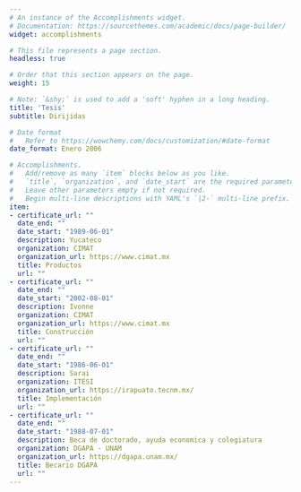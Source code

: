 ```yaml
---
# An instance of the Accomplishments widget.
# Documentation: https://sourcethemes.com/academic/docs/page-builder/
widget: accomplishments

# This file represents a page section.
headless: true

# Order that this section appears on the page.
weight: 15

# Note: `&shy;` is used to add a 'soft' hyphen in a long heading.
title: 'Tesis'
subtitle: Dirijidas

# Date format
#   Refer to https://wowchemy.com/docs/customization/#date-format
date_format: Enero 2006

# Accomplishments.
#   Add/remove as many `item` blocks below as you like.
#   `title`, `organization`, and `date_start` are the required parameters.
#   Leave other parameters empty if not required.
#   Begin multi-line descriptions with YAML's `|2-` multi-line prefix.
item:
- certificate_url: ""
  date_end: ""
  date_start: "1989-06-01"
  description: Yucateco
  organization: CIMAT
  organization_url: https://www.cimat.mx
  title: Productos
  url: ""
- certificate_url: ""
  date_end: ""
  date_start: "2002-08-01"
  description: Ivonne
  organization: CIMAT
  organization_url: https://www.cimat.mx
  title: Construcción
  url: ""
- certificate_url: ""
  date_end: ""
  date_start: "1986-06-01"
  description: Sarai
  organization: ITESI
  organization_url: https://irapuato.tecnm.mx/
  title: Implementación
  url: ""
- certificate_url: ""
  date_end: ""
  date_start: "1988-07-01"
  description: Beca de doctorado, ayuda economica y colegiatura
  organization: DGAPA - UNAM
  organization_url: https://dgapa.unam.mx/
  title: Becario DGAPA
  url: ""
---
```

